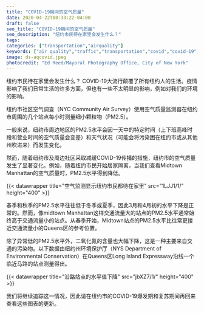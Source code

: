 ```yaml
---
title: "COVID-19期间的空气质量"
date: 2020-04-22T08:33:22-04:00
draft: false
seo_title: "COVID-19期间的空气质量"
seo_description: "纽约市民待在家里会发生什么？"
tags: 
categories: ["transportation","airquality"]
keywords: ["air quality","traffic","transportation","covid","covid-19","coronavirus","air pollution", "lungs","breathing"]
image: ds-aqcovid.jpeg
photocredit: "Ed Reed/Mayoral Photography Office, City of New York"
---
```


纽约市民待在家里会发生什么？ COVID-19大流行颠覆了所有纽约人的生活。疫情影响了我们日常生活的许多方面，但也有一些不太明显的影响，例如对我们的环境的影响。

纽约市社区空气调查（NYC Community Air Survey）使用空气质量监测器在纽约市周围的几个站点每小时测量细小颗粒物（PM2.5）。

一般来说，纽约市周边地区的PM2.5水平会因一天中的特定时间（上下班高峰时段和营业时间的空气质量会变差）和天气状况（可能会将污染困在纽约市或从其他州吹进来）而发生变化。

然而，随着纽约市及周边社区采取减缓COVID-19传播的措施，纽约市的空气质量发生了显著变化。例如，随着纽约市民开始居家隔离，当我们查看Midtown Manhattan的空气质量时，PM2.5水平得到降低。

{{< datawrapper title="空气监测显示纽约市民都待在家里" src="1LJJ1/1/" height="400" >}}

春季和秋季的PM2.5水平往往低于冬季或夏季，因此3月和4月初的水平下降是正常的。然而，像midtown Manhattan这样交通流量大的站点的PM2.5水平通常始终高于交通流量小的站点。从春季开始，Midtown站点的PM2.5水平比往常更接近交通流量小的Queens区的参考位置。

除了异常低的PM2.5水平外，二氧化氮的含量也大幅下降，这是一种主要来自交通的污染物。以下数据由纽约州环境保护厅（NYS Department of Environmental Conservation）在Queens区Long Island Expressway沿线一个临近马路的站点测量得出。

{{< datawrapper title="沿路站点的水平值下降" src="jbXZ7/1/" height="400" >}}

我们将继续追踪这一情况，因此请在纽约市的COVID-19爆发期和复苏期间再回来查看这些图表的更新。
